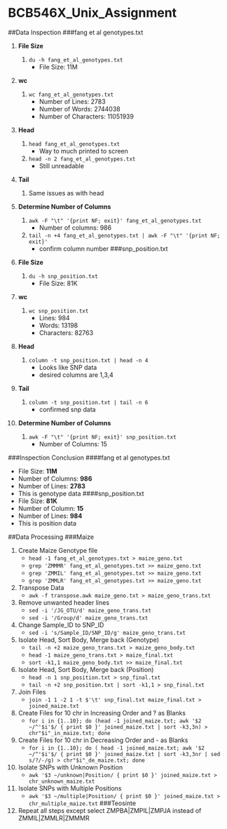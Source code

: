 # BCB546X_Unix_Assignment

##Data Inspection 
###fang et al genotypes.txt
1. **File Size**
	1. `du -h fang_et_al_genotypes.txt`
		- File Size: 11M
2. **wc**
	1. `wc fang_et_al_genotypes.txt`
		- Number of Lines: 2783
		- Number of Words: 2744038
		- Number of Characters: 11051939 
2. **Head**
	1. `head fang_et_al_genotypes.txt`
		- Way to much printed to screen
	2. `head -n 2 fang_et_al_genotypes.txt` 
		- Still unreadable
	
2. **Tail**
	1. Same issues as with head
2. **Determine Number of Columns**
	1. `awk -F "\t" '{print NF; exit}' fang_et_al_genotypes.txt`
		- Number of columns: 986
	2. `tail -n +4 fang_et_al_genotypes.txt | awk -F "\t" '{print NF; exit}'`
		- confirm column number
###snp_position.txt
1. **File Size**
	1. `du -h snp_position.txt`
		- File Size: 81K
2. **wc**
	1. `wc snp_position.txt`
		- Lines: 984
		- Words: 13198
		- Characters: 82763
2. **Head**
	1.	`column -t snp_position.txt | head -n 4`
		- Looks like SNP data
		- desired columns are 1,3,4
	
2. **Tail**
	1. `column -t snp_position.txt | tail -n 6`
		- confirmed snp data
	
2. **Determine Number of Columns**
	1. `awk -F "\t" '{print NF; exit}' snp_position.txt`
		- Number of Columns: 15

###Inspection Conclusion
####fang et al genotypes.txt
 - File Size: **11M**
 - Number of Columns: **986**
 - Number of Lines: **2783**
 - This is genotype data 
####snp_position.txt
 - File Size: **81K**
 - Number of Column: **15**
 - Number of Lines: **984** 
 - This is position data


##Data Processing
###Maize
1.  Create Maize Genotype file
	- `head -1 fang_et_al_genotypes.txt > maize_geno.txt`
	- `grep 'ZMMMR' fang_et_al_genotypes.txt >> maize_geno.txt`
	- `grep 'ZMMIL' fang_et_al_genotypes.txt >> maize_geno.txt`
	- `grep 'ZMMLR' fang_et_al_genotypes.txt >> maize_geno.txt`
2. Transpose Data
	- `awk -f transpose.awk maize_geno.txt > maize_geno_trans.txt`
3. Remove unwanted header lines
	- `sed -i '/JG_OTU/d' maize_geno_trans.txt`
	- `sed -i '/Group/d' maize_geno_trans.txt`
4. Change Sample_ID to SNP_ID
	- `sed -i 's/Sample_ID/SNP_ID/g' maize_geno_trans.txt`
3. Isolate Head, Sort Body, Merge back (Genotype)
	- `tail -n +2 maize_geno_trans.txt > maize_geno_body.txt`
	- `head -1 maize_geno_trans.txt > maize_final.txt`
	- `sort -k1,1 maize_geno_body.txt >> maize_final.txt`
2. Isolate Head, Sort Body, Merge back (Position) 
	- `head -n 1 snp_position.txt > snp_final.txt`
	- `tail -n +2 snp_position.txt | sort -k1,1 > snp_final.txt`
3. Join Files 
	- `join -1 1 -2 1 -t $'\t' snp_final.txt maize_final.txt > joined_maize.txt`
8. Create Files for 10 chr in Increasing Order and ? as Blanks
	- `for i in {1..10}; do (head -1 joined_maize.txt; awk '$2 ~/^'$i'$/ { print $0 }' joined_maize.txt | sort -k3,3n) > chr"$i"_in_maize.txt; done`
9. Create Files for 10 chr in Decreasing Order and - as Blanks
	-  `for i in {1..10}; do ( head -1 joined_maize.txt; awk '$2 ~/^'$i'$/ { print $0 }' joined_maize.txt | sort -k3,3nr | sed s/?/-/g) > chr"$i"_de_maize.txt; done`
10. Isolate SNPs with Unknown Position
	- `awk '$3 ~/unknown|Position/ { print $0 }' joined_maize.txt > chr_unknown_maize.txt`
11. Isolate SNPs with Multiple Positions
	- `awk '$3 ~/multiple|Position/ { print $0 }' joined_maize.txt > chr_multiple_maize.txt`
###Teosinte
1. Repeat all steps except select ZMPBA|ZMPIL|ZMPJA instead of ZMMIL|ZMMLR|ZMMMR
